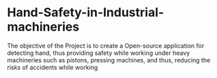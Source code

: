 # Hand-Safety-in-Industrial-machineries
The objective of the Project is to create a Open-source application for detecting hand, thus providing safety while working under heavy machineries such as pistons, pressing machines, and thus, reducing the risks of accidents while working
